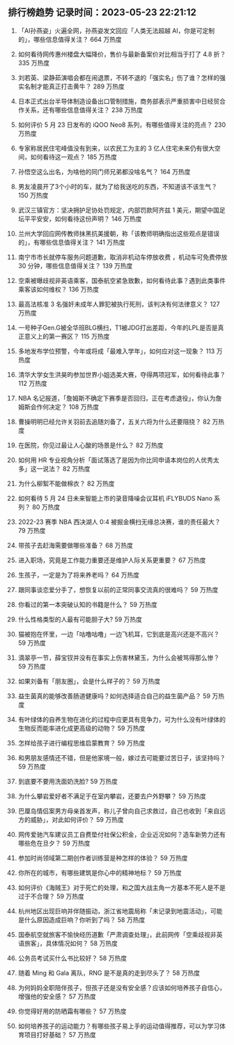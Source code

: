 
## 排行榜趋势 记录时间：2023-05-23 22:21:12
  
  1. 「AI孙燕姿」火遍全网，孙燕姿发文回应「人类无法超越 AI，你是可定制的」，哪些信息值得关注？ 664 万热度
    
  2. 如何看待网传惠州楼盘大幅降价，售价与最新备案价对比相当于打了 4.8 折？ 335 万热度
    
  3. 刘若英、梁静茹演唱会都在闹退票，不转不退的「强实名」伤了谁？怎样的强实名制才能真正打击黄牛？ 289 万热度
    
  4. 日本正式出台半导体制造设备出口管制措施，商务部表示严重损害中日经贸合作关系，还有哪些信息值得关注？ 238 万热度
    
  5. 如何评价 5 月 23 日发布的 iQOO Neo8 系列，有哪些值得关注的亮点？ 230 万热度
    
  6. 专家称居民住宅峰值没有到来，以农民工为主的 3 亿人住宅未来仍有很大空间，如何看待这一观点？ 185 万热度
    
  7. 孙悟空这么出名，为啥他的同门师兄弟都没啥名气？ 164 万热度
    
  8. 男友凌晨开了3个小时的车，就为了给我送吃的东西，不知道该不该生气？ 150 万热度
    
  9. 武汉三镇官方：坚决拥护足协处罚规定，内部罚款阿齐兹 1 美元，期望中国足坛平平安安，如何看待这份声明？ 146 万热度
    
  10. 兰州大学回应网传教师抹黑抗美援朝，称「该教师明确指出这些观点是错误的」，有哪些信息值得关注？ 141 万热度
    
  11. 南宁市市长就停车服务问题道歉，取消非机动车停放收费 ，机动车可免费停放 30 分钟，哪些信息值得关注？ 139 万热度
    
  12. 空乘被曝歧视非英语乘客，国泰航空紧急致歉，如何看待此事？遇到此类事件乘客该如何维权？ 136 万热度
    
  13. 最高法核准 3 名强奸未成年人罪犯被执行死刑，该判决有何法律意义？ 127 万热度
    
  14. 一号种子Gen.G被全华班BLG横扫，T1被JDG打出差距，今年的LPL是否是真正意义上的第一赛区？ 115 万热度
    
  15. 多地发布学位预警，今年或将成「最难入学年」，如何应对这一现象？ 113 万热度
    
  16. 清华大学女生洪昊昀参加世界小姐选美大赛，夺得两项冠军，如何看待此事？ 112 万热度
    
  17. NBA 名记报道，「詹姆斯不确定下赛季是否回归，正在考虑退役」，你认为詹姆斯会作何决定？ 108 万热度
    
  18. 曹操明明已经允许关羽前去追随刘备了，五关六将为什么还要阻挠？ 82 万热度
    
  19. 在医院，你见过最让人心酸的场景是什么？ 82 万热度
    
  20. 如何用 HR 专业视角分析「面试落选了是因为你比同申请本岗位的人优秀太多」这一说法？ 82 万热度
    
  21. 为什么柳絮不能做棉衣？ 82 万热度
    
  22. 如何看待 5 月 24 日未来智能上市的录音降噪会议耳机 iFLYBUDS Nano 系列？ 80 万热度
    
  23. 2022-23 赛季 NBA 西决湖人 0:4 被掘金横扫无缘总决赛，谁的责任最大？ 79 万热度
    
  24. 带孩子去赶海需要做哪些准备？ 68 万热度
    
  25. 进入职场，究竟是工作能力重要还是维护人际关系更重要？ 67 万热度
    
  26. 生孩子，一定是为了将来养老吗？ 64 万热度
    
  27. 跟同事谈恋爱分手了，想恢复以前的正常同事交流真的很难吗？ 59 万热度
    
  28. 你看过的第一本突破认知的书籍是什么？ 59 万热度
    
  29. 什么性格类型的人最有可能胆子大? 59 万热度
    
  30. 猫被抱在怀里，一边「咕噜咕噜」一边飞机耳，它到底是高兴还是不高兴？ 59 万热度
    
  31. 滴翠亭一节，薛宝钗并没有在事实上伤害林黛玉，为什么会被骂得那么惨？ 59 万热度
    
  32. 如果刘备有「朋友圈」，会是什么样子的？ 59 万热度
    
  33. 益生菌真的能够改善肠道健康吗？如何选择适合自己的益生菌产品？ 59 万热度
    
  34. 有叶绿体的自养生物在进化的过程中应更具有竞争力，可为什么没有叶绿体的生物反而能率进化成更高级的动物？ 59 万热度
    
  35. 怎样给孩子进行编程思维启蒙教育？ 59 万热度
    
  36. 和男朋友感情还不错，但是他家境一般，嫁过去可能要过苦日子，该坚持吗？ 59 万热度
    
  37. 到底要不要用洗面奶洗脸? 59 万热度
    
  38. 为什么攀岩爱好者不满足于在室内攀岩，还要去户外野攀？ 59 万热度
    
  39. 巴厘岛情侣案男方母亲首发声，称儿子曾向自己求救过，自己也收到「来自远方的威胁」，对此如何评价？ 59 万热度
    
  40. 网传爱驰汽车建议员工自费垫付社保公积金，企业近况如何？造车新势力还有哪些危在旦夕？ 59 万热度
    
  41. 参加时尚领域第二期创作者训练营是种怎样的体验？ 59 万热度
    
  42. 你所在的城市，有哪些建筑是你心中的精神地标？ 59 万热度
    
  43. 如何评价《海贼王》对于死亡的处理，和之国大战主角一方基本不死人是不是过于不合理？ 59 万热度
    
  44. ​杭州地区出现巨响并伴随振动，浙江省地震局称「未记录到地震活动」，可能是什么原因造成巨响？你听到了吗？ 58 万热度
    
  45. 国泰航空就旅客不愉快经历道歉「严肃调查处理」，此前网传「空乘歧视非英语旅客」，具体情况如何？ 58 万热度
    
  46. 公务员考试买什么书比较好？ 58 万热度
    
  47. 随着 Ming 和 Gala 离队，RNG 是不是真的走到尽头了？ 58 万热度
    
  48. 为何妈妈全职陪伴孩子，但孩子还是没有安全感？应该如何培养孩子自信心，增强他的安全感？ 57 万热度
    
  49. 你觉得好用的防晒霜有哪些？ 57 万热度
    
  50. 如何培养孩子的运动能力？有哪些孩子易上手的运动值得推荐，可以为学习体育项目打好基础？ 57 万热度
    